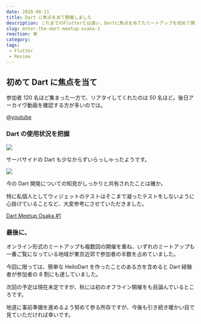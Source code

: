 ```yaml
---
date: 2020-08-11
title: Dart に焦点をあて開催しました
description: これまでのFlutterとは違い、Dartに焦点をあてたミートアップを初めて開催しました。
slug: enter-the-dart-meetup-osaka-1
reaction: 🛠
category: 
tags: 
 - Flutter
 - Review
---
```


## 初めて Dart に焦点を当て

参加者 120 名ほど集まった一方で、リアタイしてくれたのは 50 名ほど。後日アーカイヴ動画を確認する方が多いのでは。

@[youtube](e79QGqUDfw4)

### Dart の使用状況を把握

![](https://i.imgur.com/qCaQSut.jpg)

サーバサイドの Dart も少なからずいらっしゃったようです。

![](https://i.imgur.com/vVwI2PL.jpg)

今の Dart 開発についての知見がしっかりと共有されたことは確か。

特に私個人としてウィジェットのテストはそこまで凝ったテストをしないように心掛けていることなど、大変参考にさせていただきました。

[Dart Meetup Osaka #1](https://flutter-osaka.netlify.app/meetup/osaka.html#dart-meetup-osaka-1)

### 最後に、

オンライン形式のミートアップも複数回の開催を重ね、いずれのミートアップも一番ご覧になっている地域が東京近郊で参加者の半数を占めていました。

今回に限っては、簡単な HelloDart を作ったことのある方を含めると Dart 経験者が参加者の 8 割にも達していました。

次回の予定は現在未定ですが、秋には初のオフライン開催をも目論んでいるところです。

地道に事前準備を進めるよう努めて参る所存ですが、今後も引き続き暖かい目で見ていただければ幸いです。
